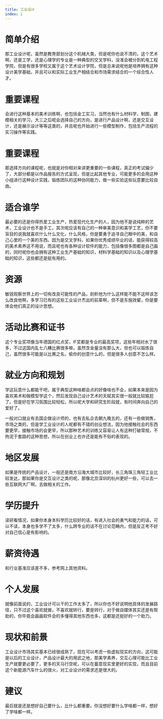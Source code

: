 ```yaml
---
title: 工业设计
index: 1
---
```


# 简单介绍

那工业设计呢，虽然是教育部划分这个机械大类，但是呢你也说不清的，这个艺术啊，还是工学，还是心理学的专业是一种典型的交叉学科，没准会被分到机电工程学院，但是有很多学校又属于这个艺术设计学院，但是总来说呢他是培养拥有这种设计美学基础，并且可以和实际工业生产相结合和市场需求结合的一个综合性人才。

# 重要课程

会进行这种基本的美术训练啊，也包括金工实习，当然也有什么材料学，制图，建模相关的学习，大三之后呢会选择自己的方向，是进行产品设计啊，还是交互设计，还是展示设计等等这类的，并且呢也开始进行一些模型制作，包括生产流程的实习操作等实践。

# 重要课程

那选择方向的课程呢，也就是对你相对来讲更重要的一些课程，真正的考试偏少了，大部分都是以作品报告的方式呈现，但是比起其他专业，可能更多的会用这种小组进行这种设计实践，锻炼团队的这种协同能力，做一些实验这些玩意要比较自由。

# 适合谁学

最必要的还是你得热爱工业生产，热爱现代化生产的人，因为他不是说纯粹的艺术，工业设计也不是手工，其次呢应该有自己的一种审美意识和美学工艺，你不要盲目的说我就喜欢什么什么文化，什么风格，你是要勇于追寻自己眼中的美，和自己心里的一个美的东西。因为是交叉学科，如果你优秀成绩毕业的话，能获得较高的美术素养这不用说，而且呢也有各种设计软件的能力，包括像很多图都是自己画的，同时呢你也会拥有这种工业生产基础的知识，材料学基础的知识以及心理学基础的知识，这些都还是挺有用的。

# 资源

敏锐观察世界上的一切有改良可能性的产品，剖析他为什么这样能不能不这样该怎么改良他啊，多学习已有的这些工业设计杰出的前辈啊，但不是东施效颦，你是要体会他们真正的设计思想。

# 活动比赛和证书

这个专业奖项像当年德国的红点奖，IF奖都是专业的最高奖项，这些年相对水了很多，不过这国内乱七八糟比赛很多嘛，虽然含金量没有那么大，但也可以锻炼自己，虽然很多可能是以比赛之名，偷你的创意什么的，但是很多人创意不怎么样。

# 就业方向和规划

学这玩意什么都能干吧，属于典型这种啥都会点的好像啥也不会，如果本来是因为喜欢美术和做模型学这个，然后发现自己设计艺术的天赋其实很一般就比较尴尬了。但是好在学习氛围比较轻松，所以呢大学和研究生阶段就，有时间奔向自己的爱好了。

一般对口就业有去国企做设计师的，也有去私企去朝九晚五的，还有一些做销售，市场之类的，但是学工业设计的人呢都有不错的创业想法，因为他接触社会的东西要更早，接触市场的会更早，所以那种艺术的训练又容易让人有这种打破常规，不拘泥于套路的这种思想，所以在创业上也许还是能有不俗的表现的。

# 地区发展

如果是传统的产品设计，一般还是南方沿海大城市比较好，长三角珠三角轻工业比较发达，那如果你是交互设计之类的呢，那像北京深圳的杭州更好一些，可以去一些互联网大厂啊，去做相关的工作。

# 学历提升

读研看情况，如果你本身本科学历比较好的话，有进入社会的勇气和能力的话，可以不读，本身也多学不了太多，什么跨专业的话不在讨论范畴内，但是反正考不好对自己信心是有影响的。

# 薪资待遇

和行业基准应该差不多，参考网上其他资料。

# 个人发展

就像前面说的，工业设计可以干的工作太多了，所以你也不好说明他具体的发展路径，只不过这个喜欢就做，不喜欢就转行，要是转行，对于做自媒体其实还是有帮助的，你毕竟会画画软件会的多懂得其他东西也多，这都是还挺好的一个助力。

# 现状和前景

工业设计市场其实基本已经很成熟了，现在可以考虑一些虚拟现实的方向，这可能是以后的工业设计，产品设计最大的用武之地，那美学素养，交互心理可能比工业生产就要更必要了，更多的天马行空呢，可以在蓄意现实里更好的实现，而且目前这个新能源汽车什么的很火，对工业设计的需求还是很大的。

# 建议

最后就是还是想好自己要什么，比什么都重要。你没想好要什么学啥都一样，想好了学啥都一样。